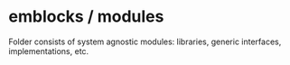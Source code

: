# emblocks / modules

Folder consists of system agnostic modules: libraries, generic interfaces, implementations,  etc.
